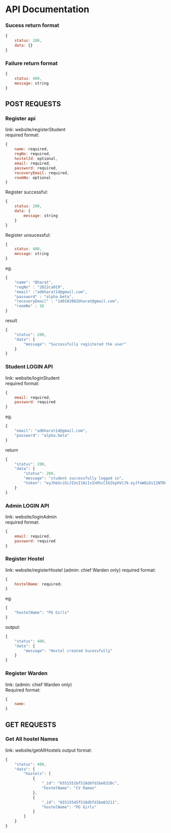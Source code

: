 # API Documentation

### Sucess return format

```js
{
    status: 200,
    data: {}
}
```

### Failure return format

```js
{
    status: 400,
    message: string
}
```

## POST REQUESTS

### Register api

link: website/registerStudent  
required format:

```js
{
    name: required,
    regNo: required,
    hostelId: optional,
    email: required,
    password: required,
    recoveryEmail: required,
    roomNo: optional
}
```

Register successful:

```js
{
    status: 200,
    data: {
        message: string
    }
}
```

Register unsucessful:

```js
{
    status: 400,
    message: string
}
```

eg.

```js
{
    "name": "Bharat",
    "regNo" : "2022ca019",
    "email" :"adbharat14@gmail.com",
    "password" : "alpha.beta",
    "recoveryEmail" : "140102002bharat@gmail.com",
    "roomNo" : 10
}
```

result

```js
{
    "status": 200,
    "data": {
        "message": "Successfully registered the user"
    }
}
```

### Student LOGIN API

link: website/loginStudent  
required format:

```js
{
    email: required,
    password: required
}
```

eg.

```js
{
    "email": "adbharat14@gmail.com",
    "password": "alpha.beta"
}
```

return

```js
{
    "status": 200,
    "data": {
        "status": 200,
        "message": "student successfully logged in",
        "token": "eyJhbGciOiJIUzI1NiIsInR5cCI6IkpXVCJ9.eyJfaWQiOiI2NTRmNGJlOWEzMGUxYzhmZGI3MWIyNTAiLCJpYXQiOjE2OTk2OTYwNjh9.3QCBB56sMOSE71lHBcjVCN--2Og3poKigMkmQtxsVE8"
    }
}
```

### Admin LOGIN API

link: website/loginAdmin  
required format:

```js
{
    email: required,
    password: required
}
```

### Register Hostel

link: website/registerHostel (admin: chief Warden only)
required format:

```js
{
    hostelName: required;
}
```

eg.

```js
{
    "hostelName": "PG Girls"
}
```

output:

```js
{
    "status": 400,
    "data": {
        "message": "Hostel created Sucessfully"
    }
}
```

### Register Warden

link: (admin: chief Warden only)  
Required format: 
```js
{
    name:
}
```

## GET REQUESTS

### Get All hostel Names

link: website/getAllHostels
output format:

```js
{
    "status": 400,
    "data": {
        "hostels": [
            {
                "_id": "6551551bf518dbfd1be0320c",
                "hostelName": "CV Raman"
            },
            {
                "_id": "65515545f518dbfd1be03211",
                "hostelName": "PG Girls"
            }
        ]
    }
}
```
